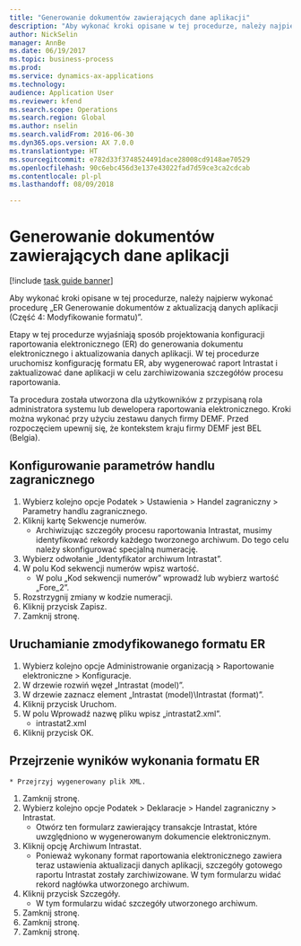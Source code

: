 ```yaml
--- 
title: "Generowanie dokumentów zawierających dane aplikacji"
description: "Aby wykonać kroki opisane w tej procedurze, należy najpierw wykonać procedurę „ER Generowanie dokumentów z aktualizacją danych aplikacji (Część 4 — Modyfikowanie formatu)”."
author: NickSelin
manager: AnnBe
ms.date: 06/19/2017
ms.topic: business-process
ms.prod: 
ms.service: dynamics-ax-applications
ms.technology: 
audience: Application User
ms.reviewer: kfend
ms.search.scope: Operations
ms.search.region: Global
ms.author: nselin
ms.search.validFrom: 2016-06-30
ms.dyn365.ops.version: AX 7.0.0
ms.translationtype: HT
ms.sourcegitcommit: e782d33f3748524491dace28008cd9148ae70529
ms.openlocfilehash: 90c6ebc456d3e137e43022fad7d59ce3ca2cdcab
ms.contentlocale: pl-pl
ms.lasthandoff: 08/09/2018

---
```

# <a name="generate-documents-that-have-application-data"></a>Generowanie dokumentów zawierających dane aplikacji

[!include [task guide banner](../../includes/task-guide-banner.md)]

Aby wykonać kroki opisane w tej procedurze, należy najpierw wykonać procedurę „ER Generowanie dokumentów z aktualizacją danych aplikacji (Część 4: Modyfikowanie formatu)”.



Etapy w tej procedurze wyjaśniają sposób projektowania konfiguracji raportowania elektronicznego (ER) do generowania dokumentu elektronicznego i aktualizowania danych aplikacji. W tej procedurze uruchomisz konfigurację formatu ER, aby wygenerować raport Intrastat i zaktualizować dane aplikacji w celu zarchiwizowania szczegółów procesu raportowania.



Ta procedura została utworzona dla użytkowników z przypisaną rola administratora systemu lub dewelopera raportowania elektronicznego. Kroki można wykonać przy użyciu zestawu danych firmy DEMF. Przed rozpoczęciem upewnij się, że kontekstem kraju firmy DEMF jest BEL (Belgia).


## <a name="set-up-foreign-trade-parameters"></a>Konfigurowanie parametrów handlu zagranicznego
1. Wybierz kolejno opcje Podatek > Ustawienia > Handel zagraniczny > Parametry handlu zagranicznego.
2. Kliknij kartę Sekwencje numerów.
    * Archiwizując szczegóły procesu raportowania Intrastat, musimy identyfikować rekordy każdego tworzonego archiwum. Do tego celu należy skonfigurować specjalną numerację.  
3. Wybierz odwołanie „Identyfikator archiwum Intrastat”.
4. W polu Kod sekwencji numerów wpisz wartość.
    * W polu „Kod sekwencji numerów” wprowadź lub wybierz wartość „Fore_2”.  
5. Rozstrzygnij zmiany w kodzie numeracji.
6. Kliknij przycisk Zapisz.
7. Zamknij stronę.

## <a name="run-modified-er-format"></a>Uruchamianie zmodyfikowanego formatu ER
1. Wybierz kolejno opcje Administrowanie organizacją > Raportowanie elektroniczne > Konfiguracje.
2. W drzewie rozwiń węzeł „Intrastat (model)”.
3. W drzewie zaznacz element „Intrastat (model)\Intrastat (format)”.
4. Kliknij przycisk Uruchom.
5. W polu Wprowadź nazwę pliku wpisz „intrastat2.xml”.
    * intrastat2.xml  
6. Kliknij przycisk OK.

## <a name="review-er-format-executions-results"></a>Przejrzenie wyników wykonania formatu ER
    * Przejrzyj wygenerowany plik XML.  
1. Zamknij stronę.
2. Wybierz kolejno opcje Podatek > Deklaracje > Handel zagraniczny > Intrastat.
    * Otwórz ten formularz zawierający transakcje Intrastat, które uwzględniono w wygenerowanym dokumencie elektronicznym.  
3. Kliknij opcję Archiwum Intrastat.
    * Ponieważ wykonany format raportowania elektronicznego zawiera teraz ustawienia aktualizacji danych aplikacji, szczegóły gotowego raportu Intrastat zostały zarchiwizowane. W tym formularzu widać rekord nagłówka utworzonego archiwum.  
4. Kliknij przycisk Szczegóły.
    * W tym formularzu widać szczegóły utworzonego archiwum.  
5. Zamknij stronę.
6. Zamknij stronę.
7. Zamknij stronę.


